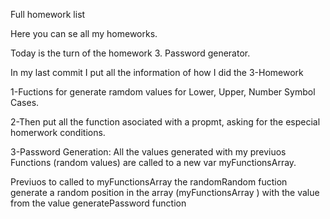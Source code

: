 Full homework list

Here you can se all my homeworks.

Today is the turn of the homework 3. Password generator.

In my last commit I put all the information of how I did the 3-Homework

1-Fuctions for generate ramdom values for Lower, Upper, Number Symbol Cases.

2-Then put all the function asociated with a propmt, asking for the especial homerwork conditions.

3-Password Generation: All the values generated with my previuos Functions (random values) are called to a new var myFunctionsArray.

Previuos to called to myFunctionsArray the randomRandom fuction generate a random position in the array (myFunctionsArray ) with the value from the value generatePassword function
